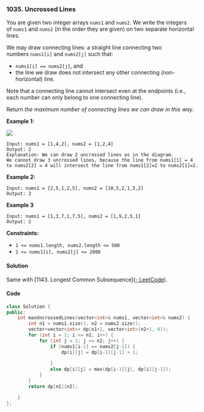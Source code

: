### 1035. Uncrossed Lines

You are given two integer arrays `nums1` and `nums2`. We write the integers of `nums1` and `nums2` (in the order they are given) on two separate horizontal lines.

We may draw connecting lines: a straight line connecting two numbers `nums1[i]` and `nums2[j]` such that:

- `nums1[i] == nums2[j]`, and
- the line we draw does not intersect any other connecting (non-horizontal) line.

Note that a connecting line cannot intersect even at the endpoints (i.e., each number can only belong to one connecting line).

Return *the maximum number of connecting lines we can draw in this way*.

**Example 1:**

![](https://assets.leetcode.com/uploads/2019/04/26/142.png)

```
Input: nums1 = [1,4,2], nums2 = [1,2,4]
Output: 2
Explanation: We can draw 2 uncrossed lines as in the diagram.
We cannot draw 3 uncrossed lines, because the line from nums1[1] = 4 to nums2[2] = 4 will intersect the line from nums1[2]=2 to nums2[1]=2.
```

**Example 2:**

```
Input: nums1 = [2,5,1,2,5], nums2 = [10,5,2,1,5,2]
Output: 3
```

**Example 3**

```
Input: nums1 = [1,3,7,1,7,5], nums2 = [1,9,2,5,1]
Output: 2
```



**Constraints:**

- `1 <= nums1.length, nums2.length <= 500`
- `1 <= nums1[i], nums2[j] <= 2000`

#### Solution

Same with [1143. Longest Common Subsequence]([- LeetCode](https://leetcode.com/problems/longest-common-subsequence/)).

#### Code

```cpp
class Solution {
public:
    int maxUncrossedLines(vector<int>& nums1, vector<int>& nums2) {
        int n1 = nums1.size(), n2 = nums2.size();
        vector<vector<int>> dp(n1+1, vector<int>(n2+1, 0));
        for (int i = 1; i <= n1; i++) {
            for (int j = 1; j <= n2; j++) {
                if (nums1[i-1] == nums2[j-1]) {
                    dp[i][j] = dp[i-1][j-1] + 1;
                    
                }
                else dp[i][j] = max(dp[i-1][j], dp[i][j-1]);
            }
        }
        return dp[n1][n2];

    }
};

```
